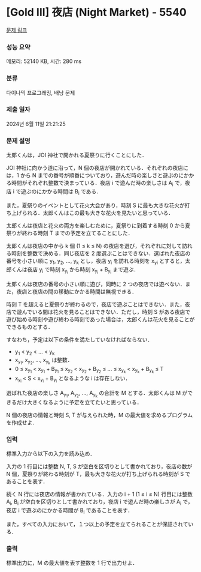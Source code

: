 # [Gold III] 夜店 (Night Market) - 5540 

[문제 링크](https://www.acmicpc.net/problem/5540) 

### 성능 요약

메모리: 52140 KB, 시간: 280 ms

### 분류

다이나믹 프로그래밍, 배낭 문제

### 제출 일자

2024년 6월 11일 21:21:25

### 문제 설명

<p>太郎くんは，JOI 神社で開かれる夏祭りに行くことにした．</p>

<p>JOI 神社に向かう道に沿って，N 個の夜店が開かれている．それぞれの夜店には，1 から N までの番号が順番についており，遊んだ時の楽しさと遊ぶのにかかる時間がそれぞれ整数で決まっている．夜店 i で遊んだ時の楽しさは A<sub>i</sub> で，夜店 i で遊ぶのにかかる時間は B<sub>i</sub> である．</p>

<p>また，夏祭りのイベントとして花火大会があり，時刻 S に最も大きな花火が打ち上げられる．太郎くんはこの最も大きな花火を見たいと思っている．</p>

<p>太郎くんは夜店と花火の両方を楽しむために，夏祭りに到着する時刻 0 から夏祭りが終わる時刻 T までの予定を立てることにした．</p>

<p>太郎くんは夜店の中から k 個 (1 ≤ k ≤ N) の夜店を選び，それぞれに対して訪れる時刻を整数で決める．同じ夜店を 2 度選ぶことはできない．選ばれた夜店の番号を小さい順に y<sub>1</sub>, y<sub>2</sub>, ..., y<sub>k</sub> とし，夜店 y<sub>i</sub> を訪れる時刻を x<sub>yi</sub> とすると，太郎くんは夜店 y<sub>i</sub> で時刻 x<sub>y<sub>i</sub></sub> から時刻 x<sub>y<sub>i</sub></sub> + B<sub>y<sub>i</sub></sub> まで遊ぶ．</p>

<p>太郎くんは夜店の番号の小さい順に遊び，同時に 2 つの夜店では遊べない．また，夜店と夜店の間の移動にかかる時間は無視できる．</p>

<p>時刻 T を超えると夏祭りが終わるので，夜店で遊ぶことはできない．また，夜店で遊んでいる間は花火を見ることはできない．ただし，時刻 S がある夜店で遊び始める時刻や遊び終わる時刻であった場合は，太郎くんは花火を見ることができるものとする．</p>

<p>すなわち，予定は以下の条件を満たしていなければならない．</p>

<ul>
	<li>y<sub>1</sub> < y<sub>2</sub> < ... < y<sub>k</sub></li>
	<li>x<sub>y<sub>1</sub></sub>, x<sub>y<sub>2</sub></sub>, ..., x<sub>y<sub>k</sub></sub> は整数．</li>
	<li>0 ≤ x<sub>y<sub>1</sub></sub> < x<sub>y<sub>1</sub></sub> + B<sub>y<sub>1</sub></sub> ≤ x<sub>y<sub>2</sub></sub> < x<sub>y<sub>2</sub></sub> + B<sub>y<sub>2</sub></sub> ≤ ... ≤ x<sub>y<sub>k</sub></sub> < x<sub>y<sub>k</sub></sub> + B<sub>y<sub>k</sub></sub> ≤ T</li>
	<li>x<sub>y<sub>i</sub></sub> < S < x<sub>y<sub>i</sub></sub> + B<sub>y<sub>i</sub></sub> となるような i は存在しない．</li>
</ul>

<p>選ばれた夜店の楽しさ A<sub>y<sub>1</sub></sub>, A<sub>y<sub>2</sub></sub>, ..., A<sub>y<sub>k</sub></sub> の合計を M とする．太郎くんは M ができるだけ大きくなるように予定を立てたいと思っている．</p>

<p>N 個の夜店の情報と時刻 S, T が与えられた時，M の最大値を求めるプログラムを作成せよ．</p>

### 입력 

 <p>標準入力から以下の入力を読み込め．</p>

<p>入力の 1 行目には整数 N, T, S が空白を区切りとして書かれており，夜店の数が N 個，夏祭りが終わる時刻が T，最も大きな花火が打ち上げられる時刻が S であることを表す．</p>

<p>続く N 行には夜店の情報が書かれている．入力の i + 1 (1 ≤ i ≤ N) 行目には整数 A<sub>i</sub>, B<sub>i</sub> が空白を区切りとして書かれており，夜店 i で遊んだ時の楽しさが A<sub>i</sub> で，夜店 i で遊ぶのにかかる時間が B<sub>i</sub> であることを表す．</p>

<p>また，すべての入力において，１つ以上の予定を立てられることが保証されている．</p>

### 출력 

 <p>標準出力に，M の最大値を表す整数を 1 行で出力せよ．</p>


